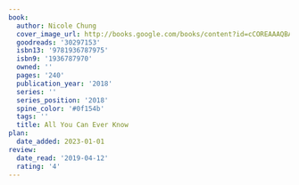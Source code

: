 ```yaml
---
book:
  author: Nicole Chung
  cover_image_url: http://books.google.com/books/content?id=cCOREAAAQBAJ&printsec=frontcover&img=1&zoom=1&source=gbs_api
  goodreads: '30297153'
  isbn13: '9781936787975'
  isbn9: '1936787970'
  owned: ''
  pages: '240'
  publication_year: '2018'
  series: ''
  series_position: '2018'
  spine_color: '#0f154b'
  tags: ''
  title: All You Can Ever Know
plan:
  date_added: 2023-01-01
review:
  date_read: '2019-04-12'
  rating: '4'
---
```

